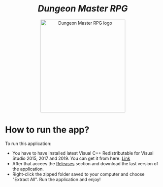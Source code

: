 <h1 align="center"><strong><em>Dungeon Master RPG</strong></em></h1>
<p align="center"><img src="https://cdn-icons-png.flaticon.com/512/5542/5542283.png" alt="Dungeon Master RPG logo" height=300 width=275></p>
  
# How to run the app?

<p>To run this application: </p> 

* You have to have installed latest Visual C++ Redistributable for Visual Studio 2015, 2017 and 2019. You can get it from here: <a href ="https://support.microsoft.com/en-us/topic/the-latest-supported-visual-c-downloads-2647da03-1eea-4433-9aff-95f26a218cc0">Link</a>
* After that accees the <a href="https://github.com/Yashmerino/DM-RPG/releases">Releases</a> section and download the last version of the application.
* Right-click the zipped folder saved to your computer and choose "Extract All". Run the application and enjoy!
